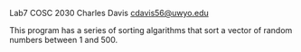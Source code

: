 Lab7
COSC 2030
Charles Davis
cdavis56@uwyo.edu

This program has a series of sorting algarithms that sort a vector of random numbers between 1 and 500.